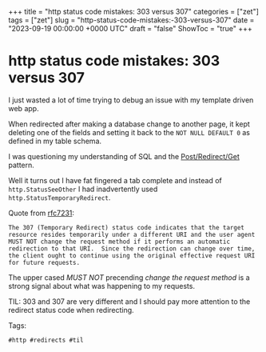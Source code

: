+++
title = "http status code mistakes: 303 versus 307"
categories = ["zet"]
tags = ["zet"]
slug = "http-status-code-mistakes:-303-versus-307"
date = "2023-09-19 00:00:00 +0000 UTC"
draft = "false"
ShowToc = "true"
+++

# http status code mistakes: 303 versus 307

I just wasted a lot of time trying to debug an issue with my template driven web app.

When redirected after making a database change to another page, it kept deleting one of the fields and setting
it back to the `NOT NULL DEFAULT 0` as defined in my table schema.

I was questioning my understanding of SQL and the [Post/Redirect/Get](https://en.wikipedia.org/wiki/Post/Redirect/Get) 
pattern.

Well it turns out I have fat fingered a tab complete and instead of `http.StatusSeeOther` I had inadvertently used
`http.StatusTemporaryRedirect`.

Quote from [rfc7231](https://datatracker.ietf.org/doc/html/rfc7231#section-6.4.7):

```shell
The 307 (Temporary Redirect) status code indicates that the target
resource resides temporarily under a different URI and the user agent
MUST NOT change the request method if it performs an automatic
redirection to that URI.  Since the redirection can change over time,
the client ought to continue using the original effective request URI
for future requests.
```

The upper cased *MUST NOT* precending *change the request method* is a strong signal about what was happening to my requests.

TIL: 303 and 307 are very different and I should pay more attention to the redirect status code when redirecting.

Tags:

    #http #redirects #til
